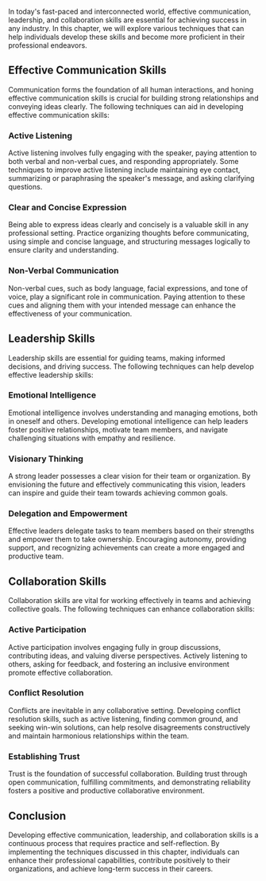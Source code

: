 
In today's fast-paced and interconnected world, effective communication, leadership, and collaboration skills are essential for achieving success in any industry. In this chapter, we will explore various techniques that can help individuals develop these skills and become more proficient in their professional endeavors.

Effective Communication Skills
-----------------------------------------

Communication forms the foundation of all human interactions, and honing effective communication skills is crucial for building strong relationships and conveying ideas clearly. The following techniques can aid in developing effective communication skills:

### Active Listening

Active listening involves fully engaging with the speaker, paying attention to both verbal and non-verbal cues, and responding appropriately. Some techniques to improve active listening include maintaining eye contact, summarizing or paraphrasing the speaker's message, and asking clarifying questions.

### Clear and Concise Expression

Being able to express ideas clearly and concisely is a valuable skill in any professional setting. Practice organizing thoughts before communicating, using simple and concise language, and structuring messages logically to ensure clarity and understanding.

### Non-Verbal Communication

Non-verbal cues, such as body language, facial expressions, and tone of voice, play a significant role in communication. Paying attention to these cues and aligning them with your intended message can enhance the effectiveness of your communication.

Leadership Skills
----------------------------

Leadership skills are essential for guiding teams, making informed decisions, and driving success. The following techniques can help develop effective leadership skills:

### Emotional Intelligence

Emotional intelligence involves understanding and managing emotions, both in oneself and others. Developing emotional intelligence can help leaders foster positive relationships, motivate team members, and navigate challenging situations with empathy and resilience.

### Visionary Thinking

A strong leader possesses a clear vision for their team or organization. By envisioning the future and effectively communicating this vision, leaders can inspire and guide their team towards achieving common goals.

### Delegation and Empowerment

Effective leaders delegate tasks to team members based on their strengths and empower them to take ownership. Encouraging autonomy, providing support, and recognizing achievements can create a more engaged and productive team.

Collaboration Skills
-------------------------------

Collaboration skills are vital for working effectively in teams and achieving collective goals. The following techniques can enhance collaboration skills:

### Active Participation

Active participation involves engaging fully in group discussions, contributing ideas, and valuing diverse perspectives. Actively listening to others, asking for feedback, and fostering an inclusive environment promote effective collaboration.

### Conflict Resolution

Conflicts are inevitable in any collaborative setting. Developing conflict resolution skills, such as active listening, finding common ground, and seeking win-win solutions, can help resolve disagreements constructively and maintain harmonious relationships within the team.

### Establishing Trust

Trust is the foundation of successful collaboration. Building trust through open communication, fulfilling commitments, and demonstrating reliability fosters a positive and productive collaborative environment.

Conclusion
----------

Developing effective communication, leadership, and collaboration skills is a continuous process that requires practice and self-reflection. By implementing the techniques discussed in this chapter, individuals can enhance their professional capabilities, contribute positively to their organizations, and achieve long-term success in their careers.
